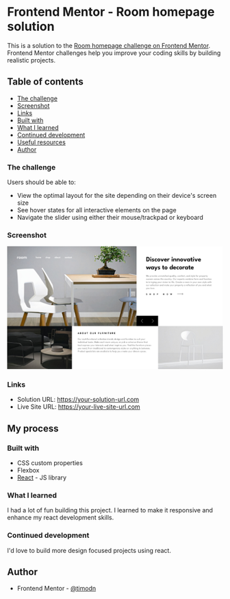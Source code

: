 # Frontend Mentor - Room homepage solution

This is a solution to the [Room homepage challenge on Frontend Mentor](https://www.frontendmentor.io/challenges/room-homepage-BtdBY_ENq). Frontend Mentor challenges help you improve your coding skills by building realistic projects. 

## Table of contents

- [The challenge](#the-challenge)
- [Screenshot](#screenshot)
- [Links](#links)
- [Built with](#built-with)
- [What I learned](#what-i-learned)
- [Continued development](#continued-development)
- [Useful resources](#useful-resources)
- [Author](#author)

### The challenge

Users should be able to:

- View the optimal layout for the site depending on their device's screen size
- See hover states for all interactive elements on the page
- Navigate the slider using either their mouse/trackpad or keyboard

### Screenshot

![](./public/images/room_homepage_ss.png)

### Links

- Solution URL: https://your-solution-url.com
- Live Site URL: https://your-live-site-url.com

## My process

### Built with

- CSS custom properties
- Flexbox
- [React](https://reactjs.org/) - JS library

### What I learned

I had a lot of fun building this project. I learned to make it responsive and enhance my react development skills.

### Continued development

I'd love to build more design focused projects using react.

## Author

- Frontend Mentor - [@timodn](https://www.frontendmentor.io/profile/timodn)
